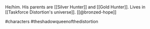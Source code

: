 He/him. His parents are [[Silver Hunter]] and [[Gold Hunter]]. Lives in [[Taskforce Distortion's universe]]. [[@bronzed-hope]]

#characters #theshadowqueenofthedistortion 